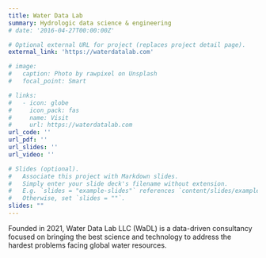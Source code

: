 ```yaml
---
title: Water Data Lab
summary: Hydrologic data science & engineering
# date: '2016-04-27T00:00:00Z'

# Optional external URL for project (replaces project detail page).
external_link: 'https://waterdatalab.com'

# image:
#   caption: Photo by rawpixel on Unsplash
#   focal_point: Smart

# links:
#   - icon: globe
#     icon_pack: fas
#     name: Visit
#     url: https://waterdatalab.com
url_code: ''
url_pdf: ''
url_slides: ''
url_video: ''

# Slides (optional).
#   Associate this project with Markdown slides.
#   Simply enter your slide deck's filename without extension.
#   E.g. `slides = "example-slides"` references `content/slides/example-slides.md`.
#   Otherwise, set `slides = ""`.
slides: ""
---
```


Founded in 2021, Water Data Lab LLC (WaDL) is a data-driven consultancy focused on bringing the best science and technology to address the hardest problems facing global water resources.